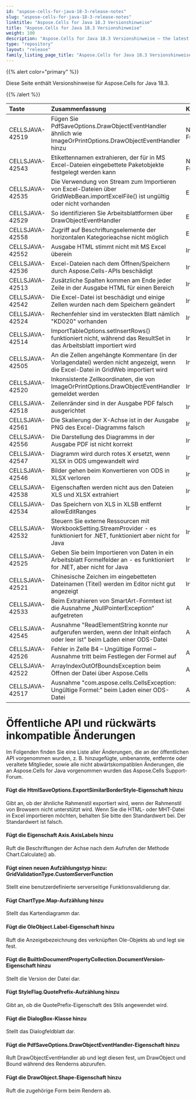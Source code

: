 ```yaml
---
id: "aspose-cells-for-java-18-3-release-notes"
slug: "aspose-cells-for-java-18-3-release-notes"
linktitle: "Aspose.Cells for Java 18.3 Versionshinweise"
title: "Aspose.Cells for Java 18.3 Versionshinweise"
weight: 100
description: "Aspose.Cells for Java 18.3 Versionshinweise – the latest updates and fixes."
type: "repository"
layout: "release"
family_listing_page_title: "Aspose.Cells for Java 18.3 Versionshinweise"
---
```

{{% alert color="primary" %}} 

Diese Seite enthält Versionshinweise für Aspose.Cells for Java 18.3.

{{% /alert %}} 

|**Taste**|**Zusammenfassung**|**Kategorie**|
|:- |:- |:- |
|CELLSJAVA-42519|Fügen Sie PdfSaveOptions.DrawObjectEventHandler ähnlich wie ImageOrPrintOptions.DrawObjectEventHandler hinzu|Neue Funktion|
|CELLSJAVA-42543|Etikettennamen extrahieren, der für in MS Excel-Dateien eingebettete Paketobjekte festgelegt werden kann|Neue Funktion|
|CELLSJAVA-42535|Die Verwendung von Stream zum Importieren von Excel-Dateien über GridWebBean.importExcelFile() ist ungültig oder nicht vorhanden|Erweiterung|
|CELLSJAVA-42529|So identifizieren Sie Arbeitsblattformen über DrawObjectEventHandler|Erweiterung|
|CELLSJAVA-42558|Zugriff auf Beschriftungselemente der horizontalen Kategorieachse nicht möglich|Erweiterung|
|CELLSJAVA-42552|Ausgabe HTML stimmt nicht mit MS Excel überein|Insekt|
|CELLSJAVA-42536|Excel-Dateien nach dem Öffnen/Speichern durch Aspose.Cells-APIs beschädigt|Insekt|
|CELLSJAVA-42513|Zusätzliche Spalten kommen am Ende jeder Zeile in der Ausgabe HTML für einen Bereich|Insekt|
|CELLSJAVA-42542|Die Excel-Datei ist beschädigt und einige Zellen wurden nach dem Speichern geändert|Insekt|
|CELLSJAVA-42524|Rechenfehler sind im versteckten Blatt nämlich "KD020" vorhanden|Insekt|
|CELLSJAVA-42514|ImportTableOptions.setInsertRows() funktioniert nicht, während das ResultSet in das Arbeitsblatt importiert wird|Insekt|
|CELLSJAVA-42505|An die Zellen angehängte Kommentare (in der Vorlagendatei) werden nicht angezeigt, wenn die Excel-Datei in GridWeb importiert wird|Insekt|
|CELLSJAVA-42520|Inkonsistente Zellkoordinaten, die von ImageOrPrintOptions.DrawObjectEventHandler gemeldet werden|Insekt|
|CELLSJAVA-42518|Zeilenränder sind in der Ausgabe PDF falsch ausgerichtet|Insekt|
|CELLSJAVA-42561|Die Skalierung der X-Achse ist in der Ausgabe PNG des Excel-Diagramms falsch|Insekt|
|CELLSJAVA-42556|Die Darstellung des Diagramms in der Ausgabe PDF ist nicht korrekt|Insekt|
|CELLSJAVA-42547|Diagramm wird durch rotes X ersetzt, wenn XLSX in ODS umgewandelt wird|Insekt|
|CELLSJAVA-42546|Bilder gehen beim Konvertieren von ODS in XLSX verloren|Insekt|
|CELLSJAVA-42538|Eigenschaften werden nicht aus den Dateien XLS und XLSX extrahiert|Insekt|
|CELLSJAVA-42534|Das Speichern von XLS in XLSB entfernt allowEditRanges|Insekt|
|CELLSJAVA-42532|Steuern Sie externe Ressourcen mit WorkbookSetting.StreamProvider - es funktioniert for .NET, funktioniert aber nicht for Java|Insekt|
|CELLSJAVA-42525|Geben Sie beim Importieren von Daten in ein Arbeitsblatt Formelfelder an - es funktioniert for .NET, aber nicht for Java|Insekt|
|CELLSJAVA-42521|Chinesische Zeichen im eingebetteten Dateinamen (Titel) werden im Editor nicht gut angezeigt|Insekt|
|CELLSJAVA-42533|Beim Extrahieren von SmartArt-Formtext ist die Ausnahme „NullPointerException“ aufgetreten|Ausnahme|
|CELLSJAVA-42545|Ausnahme "ReadElementString konnte nur aufgerufen werden, wenn der Inhalt einfach oder leer ist" beim Laden einer ODS-Datei|Ausnahme|
|CELLSJAVA-42526|Fehler in Zelle B4 – Ungültige Formel – Ausnahme tritt beim Festlegen der Formel auf|Ausnahme|
|CELLSJAVA-42522|ArrayIndexOutOfBoundsException beim Öffnen der Datei über Aspose.Cells|Ausnahme|
|CELLSJAVA-42517|Ausnahme "com.aspose.cells.CellsException: Ungültige Formel:" beim Laden einer ODS-Datei|Ausnahme|
# **Öffentliche API und rückwärts inkompatible Änderungen**
Im Folgenden finden Sie eine Liste aller Änderungen, die an der öffentlichen API vorgenommen wurden, z. B. hinzugefügte, umbenannte, entfernte oder veraltete Mitglieder, sowie alle nicht abwärtskompatiblen Änderungen, die an Aspose.Cells for Java vorgenommen wurden das Aspose.Cells Support-Forum.
#### **Fügt die HtmlSaveOptions.ExportSimilarBorderStyle-Eigenschaft hinzu**
Gibt an, ob der ähnliche Rahmenstil exportiert wird, wenn der Rahmenstil von Browsern nicht unterstützt wird. Wenn Sie die HTML- oder MHT-Datei in Excel importieren möchten, behalten Sie bitte den Standardwert bei. Der Standardwert ist falsch.
#### **Fügt die Eigenschaft Axis.AxisLabels hinzu**
Ruft die Beschriftungen der Achse nach dem Aufrufen der Methode Chart.Calculate() ab.
#### **Fügt einen neuen Aufzählungstyp hinzu: GridValidationType.CustomServerFunction**
Stellt eine benutzerdefinierte serverseitige Funktionsvalidierung dar.
#### **Fügt ChartType.Map-Aufzählung hinzu**
Stellt das Kartendiagramm dar.
#### **Fügt die OleObject.Label-Eigenschaft hinzu**
Ruft die Anzeigebezeichnung des verknüpften Ole-Objekts ab und legt sie fest.
#### **Fügt die BuiltInDocumentPropertyCollection.DocumentVersion-Eigenschaft hinzu**
Stellt die Version der Datei dar.
#### **Fügt StyleFlag.QuotePrefix-Aufzählung hinzu**
Gibt an, ob die QuotePrefix-Eigenschaft des Stils angewendet wird.
#### **Fügt die DialogBox-Klasse hinzu**
Stellt das Dialogfeldblatt dar.
#### **Fügt die PdfSaveOptions.DrawObjectEventHandler-Eigenschaft hinzu**
Ruft DrawObjectEventHandler ab und legt diesen fest, um DrawObject und Bound während des Renderns abzurufen.
#### **Fügt die DrawObject.Shape-Eigenschaft hinzu**
Ruft die zugehörige Form beim Rendern ab.
